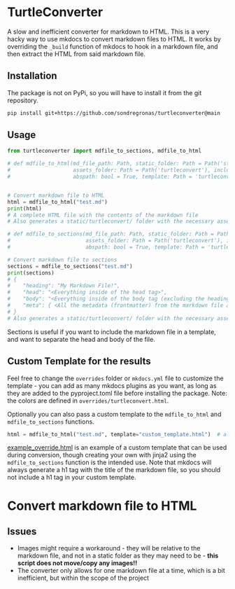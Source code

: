 # TurtleConverter

A slow and inefficient converter for markdown to HTML. This is a very hacky way to use mkdocs to convert markdown files
to HTML. It works by overriding the `_build` function of mkdocs to hook in a markdown file, and then extract the HTML
from said markdown file.

## Installation

The package is not on PyPi, so you will have to install it from the git repository.

```bash
pip install git+https://github.com/sondregronas/turtleconverter@main
```

## Usage

```py
from turtleconverter import mdfile_to_sections, mdfile_to_html

# def mdfile_to_html(md_file_path: Path, static_folder: Path = Path('static'),
#                    assets_folder: Path = Path('turtleconvert'), include_metadata: bool = False,
#                    abspath: bool = True, template: Path = 'turtleconvert.html') -> str or tuple:


# Convert markdown file to HTML
html = mdfile_to_html("test.md")
print(html)
# A complete HTML file with the contents of the markdown file
# Also generates a static/turtleconvert/ folder with the necessary assets (javascripts, stylesheets, css)

# def mdfile_to_sections(md_file_path: Path, static_folder: Path = Path('static'),
#                        assets_folder: Path = Path('turtleconvert'), isolate_heading: bool = True,
#                        abspath: bool = True, template: Path = 'turtleconvert.html') -> dict:

# Convert markdown file to sections
sections = mdfile_to_sections("test.md")
print(sections)
# {
#    "heading": "My Markdown File!",
#    "head": "<Everything inside of the head tag>",
#    "body": "<Everything inside of the body tag (excluding the heading)>",
#    "meta": { <All the metadata (frontmatter) from the markdown file as a dictionary> }
# }
# Also generates a static/turtleconvert/ folder with the necessary assets (javascripts, stylesheets, css)
```

Sections is useful if you want to include the markdown file in a template, and want to separate the head and body of the
file.

## Custom Template for the results

Feel free to change the `overrides` folder or `mkdocs.yml` file to customize the template - you can add as many mkdocs
plugins as you want, as long as they are added to the pyproject.toml file before installing the package. Note: the
colors are defined in `overrides/turtleconvert.html`.

Optionally you can also pass a custom template to the `mdfile_to_html` and `mdfile_to_sections` functions.

```py
html = mdfile_to_html("test.md", template="custom_template.html")  # alternatively a Path object
```

[example_override.html](example_override.html) is an example of a custom template that can be used during conversion,
though creating your own with jinja2 using the `mdfile_to_sections` function is the intended use. Note that mkdocs will
always generate a h1 tag with the title of the markdown file, so you should not include a h1 tag in your custom
template.

# Convert markdown file to HTML

## Issues

- Images might require a workaround - they will be relative to the markdown file, and not in a static folder as they may
  need to be - **this script does not move/copy any images!!**
- The converter only allows for one markdown file at a time, which is a bit inefficient, but within the scope of the
  project